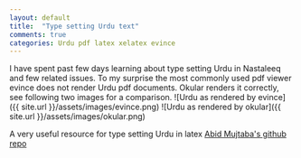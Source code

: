 ```yaml
---
layout: default
title:  "Type setting Urdu text"
comments: true
categories: Urdu pdf latex xelatex evince
---
```


I have spent past few days learning about type setting Urdu in Nastaleeq and few related issues. To my surprise the most commonly used pdf viewer evince does not render Urdu pdf documents. Okular renders it correctly, see following two images for a comparison.
![Urdu as rendered by evince]({{ site.url }}/assets/images/evince.png)
![Urdu as rendered by okular]({{ site.url }}/assets/images/okular.png)


A very useful resource for type setting Urdu in latex [Abid Mujtaba's github repo](https://github.com/abid-mujtaba/urdu-latex)
